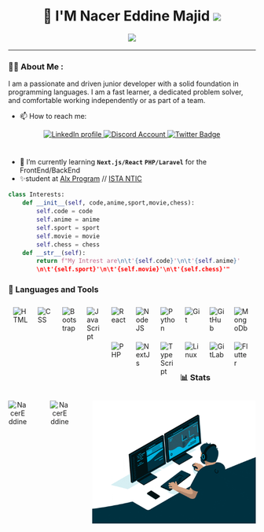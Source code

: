 <div align="center">
    <h1>
      🎈 I'M Nacer Eddine Majid
      <img src="https://media.giphy.com/media/hvRJCLFzcasrR4ia7z/giphy.gif" width="30px"/>
    </h1>
  </div>
  <p align="center">
  <a href="https://github.com/DenverCoder1/readme-typing-svg"><img src="https://readme-typing-svg.herokuapp.com?color=%2336BCF7&size=24&center=true&lines=I'm+Full+Stack+Web+Developer"></a>
</p>

---

### :man_technologist: About Me :

<p>I am a passionate and driven junior developer with a solid foundation in programming languages. I am a fast learner, a dedicated problem solver, and comfortable working independently or as part of a team.</p>

- 📫 How to reach me:
<div align="center" id="badges">
    <a href="https://www.linkedin.com/in/nacer-eddine-majid-bb0181262/">
      <img src="https://img.shields.io/badge/LinkedIn-blue?style=for-the-badge&logo=linkedin&logoColor=white" alt="LinkedIn profile"/>
    </a>
    <a href="https://www.discordapp.com/users/689985604087316503">
      <img src="https://img.shields.io/badge/NACEREDDINE-%237289DA.svg?style=for-the-badge&logo=discord&logoColor=white" alt="Discord Account"/>
    </a>
    <a href="https://twitter.com/NacerEd94535091">
      <img src="https://img.shields.io/badge/Twitter-blue?style=for-the-badge&logo=twitter&logoColor=white" alt="Twitter Badge"/>
    </a>
  </div>

#

- 🎯 I’m currently learning **`Next.js/React`** **`PHP/Laravel`** for the FrontEnd/BackEnd
- ✨student at <a href="https://www.alxafrica.com/">Alx Program</a> // <a href="https://www.ofppt.ma/">ISTA NTIC</a>

```python
class Interests:
    def __init__(self, code,anime,sport,movie,chess):
        self.code = code
        self.anime = anime
        self.sport = sport
        self.movie = movie
        self.chess = chess
    def __str__(self):
        return f"My Intrest are\n\t'{self.code}'\n\t'{self.anime}'
        \n\t'{self.sport}'\n\t'{self.movie}'\n\t'{self.chess}'"
```

### 🧰 Languages and Tools

<img alt="HTML" align="left" width="30px" style="padding:10px !important;" src="https://cdn.jsdelivr.net/gh/devicons/devicon/icons/html5/html5-plain.svg" />
<img alt="CSS" align="left" width="30px" style="padding:10px !important;" src="https://cdn.jsdelivr.net/gh/devicons/devicon/icons/css3/css3-plain.svg" />
<img alt="Bootstrap" align="left" width="30px" style="padding:10px !important;" src="https://cdn.jsdelivr.net/gh/devicons/devicon/icons/bootstrap/bootstrap-plain-wordmark.svg" />
<img alt="JavaScript" align="left" width="30px" style="padding:10px !important;" src="https://cdn.jsdelivr.net/gh/devicons/devicon/icons/javascript/javascript-plain.svg" />
<img alt="React" align="left" width="30px" style="padding:10px !important;" src="https://cdn.jsdelivr.net/gh/devicons/devicon/icons/react/react-original.svg" />
<img alt="NodeJS" align="left" width="30px" style="padding:10px !important;" src="https://cdn.jsdelivr.net/gh/devicons/devicon/icons/nodejs/nodejs-original.svg" />
<img alt="Python" align="left" width="30px" style="padding:10px !important;" src="https://cdn.jsdelivr.net/gh/devicons/devicon/icons/python/python-plain.svg" />
<img alt="Git" align="left" width="30px" style="padding:10px !important;" src="https://cdn.jsdelivr.net/gh/devicons/devicon/icons/git/git-original.svg" />
<img alt="GitHub" align="left" width="30px" style="padding:10px !important;" src="https://cdn.jsdelivr.net/gh/devicons/devicon/icons/github/github-original.svg" />
<img alt="MongoDb" align="left" width="30px" style="padding:10px !important;" src="https://cdn.jsdelivr.net/gh/devicons/devicon/icons/mongodb/mongodb-original-wordmark.svg" />
<img alt="PHP" align="left" width="30px" style="padding:10px !important;" src="https://cdn.jsdelivr.net/gh/devicons/devicon/icons/php/php-original.svg" />
<img alt="NextJs" align="left" width="30px" style="padding:10px !important;" src="https://cdn.jsdelivr.net/gh/devicons/devicon/icons/nextjs/nextjs-line.svg" />
<img alt="TypeScript" align="left" width="30px" style="padding:10px !important;" src="https://cdn.jsdelivr.net/gh/devicons/devicon/icons/typescript/typescript-plain.svg" />
<img alt="Linux" align="left" width="30px" style="padding:10px !important;" src="https://cdn.jsdelivr.net/gh/devicons/devicon/icons/linux/linux-original.svg" />
<img alt="GitLab" align="left" width="30px" style="padding:10px !important;" src="https://cdn.jsdelivr.net/gh/devicons/devicon/icons/gitlab/gitlab-original.svg" />
<img alt="Flutter" align="left" width="30px" style="padding:10px !important;" src="https://cdn.jsdelivr.net/gh/devicons/devicon/icons/flutter/flutter-original.svg" />
<br />

#

### 📊 Stats

<div align="center" style="display:flex;">
  <p><img width="45%" align="left" src="https://github-readme-stats.vercel.app/api?username=NacerEddine-19&show_icons=true&include_all_commits=true&theme=radical&hide_border=true" alt="NacerEddine" /></p>
  <p><img width="45%" align="left" sy src="https://github-readme-stats.vercel.app/api/top-langs/?username=NacerEddine-19&layout=compact&theme=radical&hide_border=true" alt="NacerEddine" /></p>
  
  <p><img align="right" src="https://github.com/NacerEddine-19/NacerEddine-19/blob/main/code.gif" alt="Coding Gif" style="width: 100%; height: auto;"></p>
</div>
